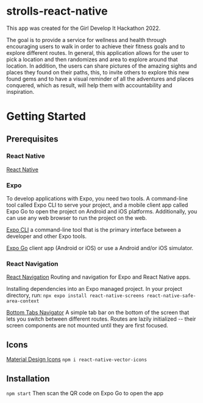 # strolls-react-native

This app was created for the Girl Develop It Hackathon 2022.

The goal is to provide a service for wellness and health through encouraging users to walk in order to achieve their fitness goals and to explore different routes. In general, this application allows for the user to pick a location and then randomizes and area to explore around that location. In addition, the users can share pictures of the amazing sights and places they found on their paths, this, to invite others to explore this new found gems and to have a visual reminder of all the adventures and places conquered, which as result, will help them with accountability and inspiration.

# Getting Started

## Prerequisites

### React Native
[React Native](https://www.npmjs.com/package/react-native)

### Expo
To develop applications with Expo, you need two tools. A command-line tool called Expo CLI to serve your project, and a mobile client app called Expo Go to open the project on Android and iOS platforms. Additionally, you can use any web browser to run the project on the web.

[Expo CLI](https://docs.expo.dev/get-started/installation/) a command-line tool that is the primary interface between a developer and other Expo tools.

[Expo Go](https://expo.dev/client) client app (Android or iOS) or use a Android and/or iOS simulator.

### React Navigation

[React Navigation](https://reactnavigation.org/docs/getting-started/) Routing and navigation for Expo and React Native apps.

Installing dependencies into an Expo managed project​.
In your project directory, run: ```npx expo install react-native-screens react-native-safe-area-context```

[Bottom Tabs Navigator](https://reactnavigation.org/docs/bottom-tab-navigator/) A simple tab bar on the bottom of the screen that lets you switch between different routes. Routes are lazily initialized -- their screen components are not mounted until they are first focused.

## Icons
[Material Design Icons](https://materialdesignicons.com/)
```npm i react-native-vector-icons```



## Installation

```npm start```
Then scan the QR code on Expo Go to open the app





